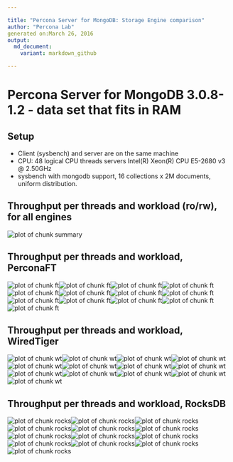 ```yaml
---

title: "Percona Server for MongoDB: Storage Engine comparison"
author: "Percona Lab"
generated on:March 26, 2016
output:
  md_document:
    variant: markdown_github

---
```



# Percona Server for MongoDB 3.0.8-1.2 - data set that fits in RAM 

## Setup

* Client (sysbench) and server are on the same machine
* CPU: 48 logical CPU threads servers Intel(R) Xeon(R) CPU E5-2680 v3 @ 2.50GHz
* sysbench with mongodb support, 16 collections x 2M documents, uniform distribution. 

## Throughput per threads and workload (ro/rw), for all engines 

![plot of chunk summary](figure/summary-1.png)

## Throughput per threads and workload, PerconaFT

![plot of chunk ft](figure/ft-1.png)![plot of chunk ft](figure/ft-2.png)![plot of chunk ft](figure/ft-3.png)![plot of chunk ft](figure/ft-4.png)![plot of chunk ft](figure/ft-5.png)![plot of chunk ft](figure/ft-6.png)![plot of chunk ft](figure/ft-7.png)![plot of chunk ft](figure/ft-8.png)![plot of chunk ft](figure/ft-9.png)![plot of chunk ft](figure/ft-10.png)![plot of chunk ft](figure/ft-11.png)![plot of chunk ft](figure/ft-12.png)![plot of chunk ft](figure/ft-13.png)

## Throughput per threads and workload, WiredTiger

![plot of chunk wt](figure/wt-1.png)![plot of chunk wt](figure/wt-2.png)![plot of chunk wt](figure/wt-3.png)![plot of chunk wt](figure/wt-4.png)![plot of chunk wt](figure/wt-5.png)![plot of chunk wt](figure/wt-6.png)![plot of chunk wt](figure/wt-7.png)![plot of chunk wt](figure/wt-8.png)![plot of chunk wt](figure/wt-9.png)![plot of chunk wt](figure/wt-10.png)![plot of chunk wt](figure/wt-11.png)![plot of chunk wt](figure/wt-12.png)![plot of chunk wt](figure/wt-13.png)

## Throughput per threads and workload, RocksDB

![plot of chunk rocks](figure/rocks-1.png)![plot of chunk rocks](figure/rocks-2.png)![plot of chunk rocks](figure/rocks-3.png)![plot of chunk rocks](figure/rocks-4.png)![plot of chunk rocks](figure/rocks-5.png)![plot of chunk rocks](figure/rocks-6.png)![plot of chunk rocks](figure/rocks-7.png)![plot of chunk rocks](figure/rocks-8.png)![plot of chunk rocks](figure/rocks-9.png)![plot of chunk rocks](figure/rocks-10.png)![plot of chunk rocks](figure/rocks-11.png)![plot of chunk rocks](figure/rocks-12.png)![plot of chunk rocks](figure/rocks-13.png)
